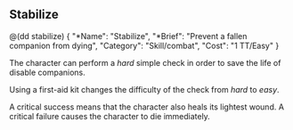 ## Stabilize

@(dd stabilize)
{ 
  "*Name": "Stabilize",
  "*Brief": "Prevent a fallen companion from dying",
  "Category": "Skill/combat",
  "Cost": "1 TT/Easy"
}

The character can perform a *hard* simple check in order to save the life
of disable companions. 

Using a first-aid kit changes the difficulty of the check from *hard* to *easy*.

A critical success means that the character also heals its lightest wound. A 
critical failure causes the character to die immediately.
